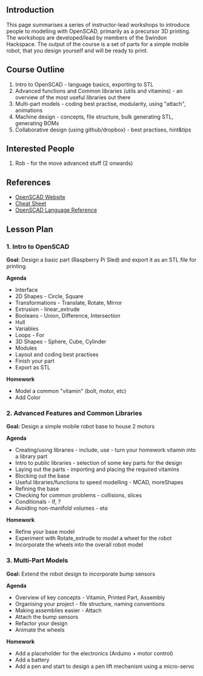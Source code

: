 ## Introduction

This page summarises a series of instructor-lead workshops to introduce people to modelling with OpenSCAD, primarily as a precursor 3D printing.   The workshops are developed/lead by members of the Swindon Hackspace.  The output of the course is a set of parts for a simple mobile robot, that you design yourself and will be ready to print.

## Course Outline

1. Intro to OpenSCAD - language basics, exporting to STL
2. Advanced functions and Common libraries (utils and vitamins) - an overview of the most useful libraries out there
3. Multi-part models - coding best practise, modularity, using "attach", animations
4. Machine design - concepts, file structure, bulk generating STL, generating BOMs
5. Collaborative design (using github/dropbox) - best practises, hint&tips


## Interested People
1. Rob - for the move advanced stuff (2 onwards)


## References

* [OpenSCAD Website](http://openscad.org)
* [Cheat Sheet](http://www.openscad.org/cheatsheet/index.html)
* [OpenSCAD Language Reference](http://en.wikibooks.org/wiki/OpenSCAD_User_Manual/The_OpenSCAD_Language)

## Lesson Plan

### 1. Intro to OpenSCAD

**Goal:** Design a basic part (Raspberry Pi Sled) and export it as an STL file for printing.

**Agenda**
* Interface
* 2D Shapes - Circle, Square
* Transformations - Translate, Rotate, Mirror
* Extrusion - linear_extrude
* Booleans - Union, Difference, Intersection
* Hull
* Variables
* Loops - For
* 3D Shapes - Sphere, Cube, Cylinder
* Modules
* Layout and coding best practises
* Finish your part
* Export as STL

**Homework**
* Model a common "vitamin" (bolt, motor, etc)
* Add Color 

### 2. Advanced Features and Common Libraries

**Goal:** Design a simple mobile robot base to house 2 motors

**Agenda**
* Creating/using libraries - include, use - turn your homework vitamin into a library part
* Intro to public libraries - selection of some key parts for the design
* Laying out the parts - importing and placing the required vitamins
* Blocking out the base
* Useful libraries/functions to speed modelling - MCAD, moreShapes
* Refining the base
* Checking for common problems - collisions, slices
* Conditionals - If, ?
* Avoiding non-manifold volumes - eta

**Homework**
* Refine your base model
* Experiment with Rotate_extrude to model a wheel for the robot
* Incorporate the wheels into the overall robot model


### 3. Multi-Part Models

**Goal:** Extend the robot design to incorporate bump sensors

**Agenda**
* Overview of key concepts - Vitamin, Printed Part, Assembly
* Organising your project - file structure, naming conventions
* Making assemblies easier - Attach
* Attach the bump sensors
* Refactor your design
* Animate the wheels

**Homework**
* Add a placeholder for the electronics (Arduino + motor control)
* Add a battery
* Add a pen and start to design a pen lift mechanism using a micro-servo



